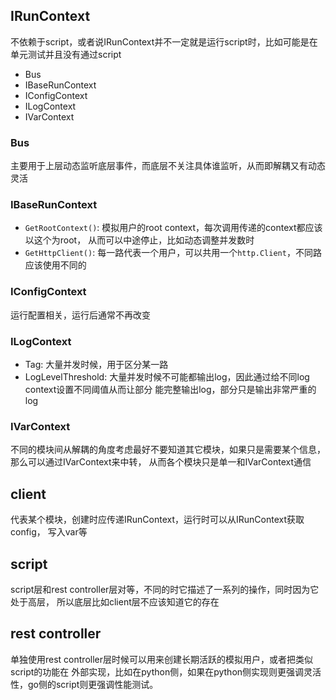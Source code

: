 
## IRunContext

不依赖于script，或者说IRunContext并不一定就是运行script时，比如可能是在
单元测试并且没有通过script

- Bus
- IBaseRunContext
- IConfigContext
- ILogContext
- IVarContext

### Bus

主要用于上层动态监听底层事件，而底层不关注具体谁监听，从而即解耦又有动态灵活

### IBaseRunContext

- `GetRootContext()`: 模拟用户的root context，每次调用传递的context都应该以这个为root，
    从而可以中途停止，比如动态调整并发数时
- `GetHttpClient()`: 每一路代表一个用户，可以共用一个`http.Client`，不同路应该使用不同的

### IConfigContext

运行配置相关，运行后通常不再改变

### ILogContext

- Tag: 大量并发时候，用于区分某一路
- LogLevelThreshold: 大量并发时候不可能都输出log，因此通过给不同log context设置不同阈值从而让部分
能完整输出log，部分只是输出非常严重的log

### IVarContext

不同的模块间从解耦的角度考虑最好不要知道其它模块，如果只是需要某个信息，那么可以通过IVarContext来中转，
从而各个模块只是单一和IVarContext通信

## client

代表某个模块，创建时应传递IRunContext，运行时可以从IRunContext获取config，
写入var等

## script

script层和rest controller层对等，不同的时它描述了一系列的操作，同时因为它处于高层，
所以底层比如client层不应该知道它的存在

## rest controller

单独使用rest controller层时候可以用来创建长期活跃的模拟用户，或者把类似script的功能在
外部实现，比如在python侧，如果在python侧实现则更强调灵活性，go侧的script则更强调性能测试。
